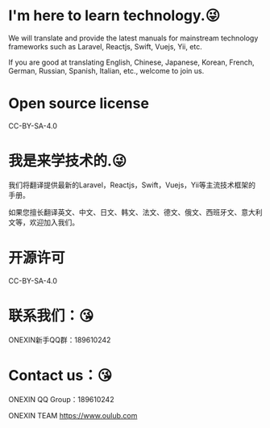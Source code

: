 # I'm here to learn technology.😜
We will translate and provide the latest manuals for mainstream technology frameworks such as Laravel, Reactjs, Swift, Vuejs, Yii, etc.

If you are good at translating English, Chinese, Japanese, Korean, French, German, Russian, Spanish, Italian, etc., welcome to join us.

# Open source license
CC-BY-SA-4.0

# 我是来学技术的.😜
我们将翻译提供最新的Laravel，Reactjs，Swift，Vuejs，Yii等主流技术框架的手册。

如果您擅长翻译英文、中文、日文、韩文、法文、德文、俄文、西班牙文、意大利文等，欢迎加入我们。

# 开源许可
CC-BY-SA-4.0

# 联系我们：😘
ONEXIN新手QQ群：189610242

# Contact us：😘
ONEXIN QQ Group：189610242

ONEXIN TEAM
https://www.oulub.com
